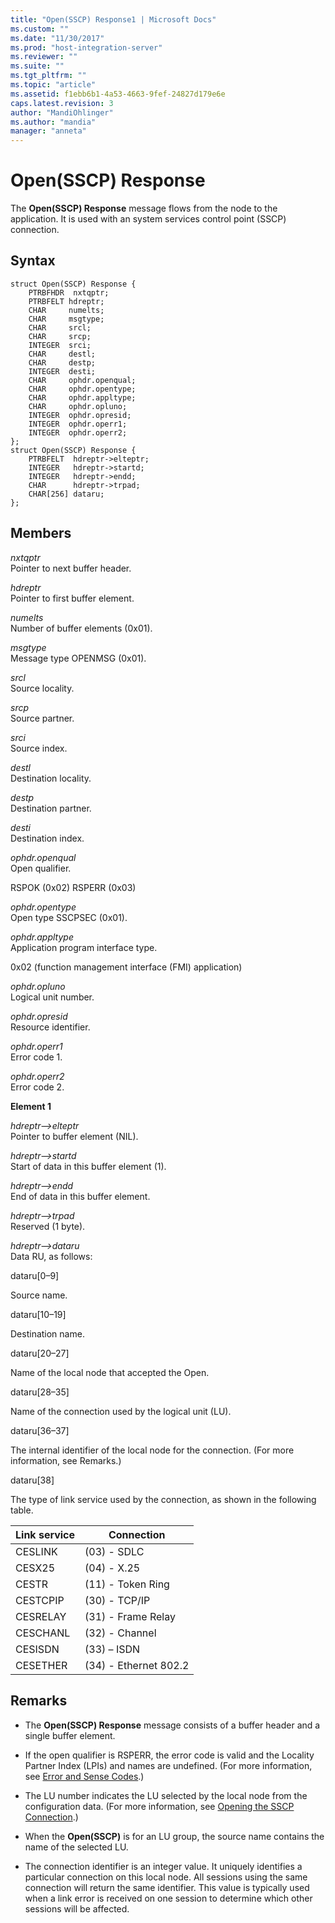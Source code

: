 ```yaml
---
title: "Open(SSCP) Response1 | Microsoft Docs"
ms.custom: ""
ms.date: "11/30/2017"
ms.prod: "host-integration-server"
ms.reviewer: ""
ms.suite: ""
ms.tgt_pltfrm: ""
ms.topic: "article"
ms.assetid: f1ebb6b1-4a53-4663-9fef-24827d179e6e
caps.latest.revision: 3
author: "MandiOhlinger"
ms.author: "mandia"
manager: "anneta"
---
```

# Open(SSCP) Response
The **Open(SSCP) Response** message flows from the node to the application. It is used with an system services control point (SSCP) connection.  
  
## Syntax  
  
```  
struct Open(SSCP) Response {  
    PTRBFHDR  nxtqptr;  
    PTRBFELT hdreptr;  
    CHAR     numelts;  
    CHAR     msgtype;  
    CHAR     srcl;  
    CHAR     srcp;  
    INTEGER  srci;  
    CHAR     destl;  
    CHAR     destp;  
    INTEGER  desti;  
    CHAR     ophdr.openqual;  
    CHAR     ophdr.opentype;  
    CHAR     ophdr.appltype;  
    CHAR     ophdr.opluno;  
    INTEGER  ophdr.opresid;  
    INTEGER  ophdr.operr1;  
    INTEGER  ophdr.operr2;  
};  
struct Open(SSCP) Response {  
    PTRBFELT  hdreptr->elteptr;  
    INTEGER   hdreptr->startd;  
    INTEGER   hdreptr->endd;  
    CHAR      hdreptr->trpad;  
    CHAR[256] dataru;  
};  
```  
  
## Members  
 *nxtqptr*  
 Pointer to next buffer header.  
  
 *hdreptr*  
 Pointer to first buffer element.  
  
 *numelts*  
 Number of buffer elements (0x01).  
  
 *msgtype*  
 Message type OPENMSG (0x01).  
  
 *srcl*  
 Source locality.  
  
 *srcp*  
 Source partner.  
  
 *srci*  
 Source index.  
  
 *destl*  
 Destination locality.  
  
 *destp*  
 Destination partner.  
  
 *desti*  
 Destination index.  
  
 *ophdr.openqual*  
 Open qualifier.  
  
 RSPOK    (0x02) RSPERR  (0x03)  
  
 *ophdr.opentype*  
 Open type SSCPSEC (0x01).  
  
 *ophdr.appltype*  
 Application program interface type.  
  
 0x02 (function management interface (FMI) application)  
  
 *ophdr.opluno*  
 Logical unit number.  
  
 *ophdr.opresid*  
 Resource identifier.  
  
 *ophdr.operr1*  
 Error code 1.  
  
 *ophdr.operr2*  
 Error code 2.  
  
 **Element 1**  
  
 *hdreptr–>elteptr*  
 Pointer to buffer element (NIL).  
  
 *hdreptr–>startd*  
 Start of data in this buffer element (1).  
  
 *hdreptr–>endd*  
 End of data in this buffer element.  
  
 *hdreptr–>trpad*  
 Reserved (1 byte).  
  
 *hdreptr–>dataru*  
 Data RU, as follows:  
  
 dataru[0–9]  
  
 Source name.  
  
 dataru[10–19]  
  
 Destination name.  
  
 dataru[20–27]  
  
 Name of the local node that accepted the Open.  
  
 dataru[28–35]  
  
 Name of the connection used by the logical unit (LU).  
  
 dataru[36–37]  
  
 The internal identifier of the local node for the connection. (For more information, see Remarks.)  
  
 dataru[38]  
  
 The type of link service used by the connection, as shown in the following table.  
  
|Link service|Connection|  
|------------------|----------------|  
|CESLINK|(03) - SDLC|  
|CESX25|(04) - X.25|  
|CESTR|(11) - Token Ring|  
|CESTCPIP|(30) - TCP/IP|  
|CESRELAY|(31) - Frame Relay|  
|CESCHANL|(32) - Channel|  
|CESISDN|(33) – ISDN|  
|CESETHER|(34) - Ethernet 802.2|  
  
## Remarks  
  
-   The **Open(SSCP) Response** message consists of a buffer header and a single buffer element.  
  
-   If the open qualifier is RSPERR, the error code is valid and the Locality Partner Index (LPIs) and names are undefined. (For more information, see [Error and Sense Codes](../HIS2010/error-and-sense-codes1.md).)  
  
-   The LU number indicates the LU selected by the local node from the configuration data. (For more information, see [Opening the SSCP Connection](../HIS2010/opening-the-sscp-connection2.md).)  
  
-   When the **Open(SSCP)** is for an LU group, the source name contains the name of the selected LU.  
  
-   The connection identifier is an integer value. It uniquely identifies a particular connection on this local node. All sessions using the same connection will return the same identifier. This value is typically used when a link error is received on one session to determine which other sessions will be affected.